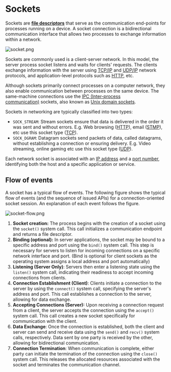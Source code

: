 # Sockets

Sockets are **[file descriptors](https://en.wikipedia.org/wiki/File_descriptor)** that serve as the communication end-points for processes running on a device. A socket connection is a bidirectional communication interface that allows two processes to exchange information within a network.

![socket.png](/assets/phase-0-overview/socket.png)

Sockets are commonly used is a client-server network. In this model, the server process socket listens and waits for clients' requests. The clients exchange information with the server using [TCP/IP](/guides/resources/tcp) and [UDP/IP](https://en.wikipedia.org/wiki/User_Datagram_Protocol) network protocols, and application-level protocols such as [HTTP](/guides/resources/http), etc.

Although sockets primarily connect processes on a computer network, they also enable communication between processes on the same device. The same-machine connections use the [IPC (Inter-process communication)](https://en.wikipedia.org/wiki/Inter-process_communication) sockets, also known as [Unix domain sockets](https://en.wikipedia.org/wiki/Unix_domain_socket).

Sockets in networking are typically classified into two types:

- `SOCK_STREAM`: Stream sockets ensure that data is delivered in the order it was sent and without errors. E.g. Web browsing ([HTTP](/guides/resources/http)), email ([STMP](https://en.wikipedia.org/wiki/Simple_Mail_Transfer_Protocol)), etc use this socket type ([TCP](/guides/resources/tcp)).
- `SOCK_DGRAM`: Datagram sockets send packets of data, called datagrams, without establishing a connection or ensuring delivery. E.g. Video streaming, online gaming etc use this socket type ([UDP](https://en.wikipedia.org/wiki/User_Datagram_Protocol)).

Each network socket is associated with an [IP address](/guides/resources/ip#ip-address) and a [port number](/guides/resources/ip#port-numbers), identifying both the host and a specific application or service.

## Flow of events

A socket has a typical flow of events. The following figure shows the typical flow of events (and the sequence of issued APIs) for a connection-oriented socket session. An explanation of each event follows the figure.

![socket-flow.png](/assets/phase-0-overview/socket-flow.png)

1. **Socket creation:** The process begins with the creation of a socket using the `socket()` system call. This call initializes a communication endpoint and returns a file descriptor.
2. **Binding (optional):** In server applications, the socket may be bound to a specific address and port using the `bind()` system call. This step is necessary for servers to listen for incoming connections on a specific network interface and port. (Bind is optional for client sockets as the operating system assigns a local address and port automatically)
3. **Listening (Server Only)**: Servers then enter a listening state using the `listen()` system call, indicating their readiness to accept incoming connections from clients.
4. **Connection Establishment (Client)**: Clients initiate a connection to the server by using the `connect()` system call, specifying the server's address and port. This call establishes a connection to the server, allowing for data exchange.
5. **Accepting Connections (Server):** Upon receiving a connection request from a client, the server accepts the connection using the `accept()` system call. This call creates a new socket specifically for communication with the client.
6. **Data Exchange**: Once the connection is established, both the client and server can send and receive data using the `send()` and `recv()` system calls, respectively. Data sent by one party is received by the other, allowing for bidirectional communication.
7. **Connection Termination**: When communication is complete, either party can initiate the termination of the connection using the `close()` system call. This releases the allocated resources associated with the socket and terminates the communication channel.
